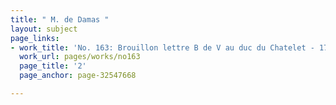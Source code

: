 ```yaml
---
title: " M. de Damas "
layout: subject
page_links:
- work_title: 'No. 163: Brouillon lettre B de V au duc du Chatelet - 1781/03/01'
  work_url: pages/works/no163
  page_title: '2'
  page_anchor: page-32547668

---
```

